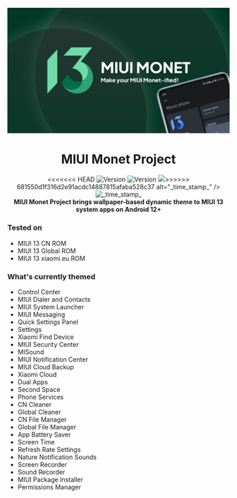![MIUI Monet Project](https://raw.githubusercontent.com/MIUI-Monet-Project/.github/main/profile/Monet%20Updates.png)
<h1 align="center">MIUI Monet Project</h1>

<div align="center">
  <!-- Version -->
<<<<<<< HEAD
    <img src="https://img.shields.io/badge/Version-v4.0.0-blue.svg?longCache=true&style=popout-square"
      alt="Version" />
  <!-- Last Updated -->
    <img src="https://img.shields.io/badge/Updated-August 31, 2022-green.svg?longCache=true&style=flat-square"
=======
    <img src="https://img.shields.io/badge/Version-v3.0.0-blue.svg?longCache=true&style=popout-square"
      alt="Version" />
  <!-- Last Updated -->
    <img src="https://img.shields.io/badge/Updated-August 1, 2022-green.svg?longCache=true&style=flat-square"
>>>>>>> 681550d1f316d2e91acdc14887815afaba528c37
      alt="_time_stamp_" />
  <!-- Min Magisk -->
    <img src="https://img.shields.io/badge/MinMagisk-20.4-red.svg?longCache=true&style=flat-square"
      alt="_time_stamp_" /></div>

<div align="center">
  <strong>MIUI Monet Project brings wallpaper-based dynamic theme to MIUI 13 system apps on Android 12+</strong></h3>
</div>


### Tested on
- MIUI 13 CN ROM
- MIUI 13 Global ROM
- MIUI 13 xiaomi.eu ROM

### What's currently themed
- Control Center
- MIUI Dialer and Contacts
- MIUI System Launcher
- MIUI Messaging
- Quick Settings Panel
- Settings
- Xiaomi Find Device
- MIUI Security Center
- MISound
- MIUI Notification Center
- MIUI Cloud Backup
- Xiaomi Cloud
- Dual Apps
- Second Space
- Phone Services
- CN Cleaner
- Global Cleaner
- CN File Manager
- Global File Manager
- App Battery Saver
- Screen Time
- Refresh Rate Settings
- Nature Notification Sounds
- Screen Recorder
- Sound Recorder
- MIUI Package Installer
- Permissions Manager